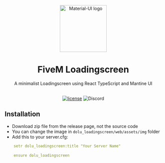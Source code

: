 <div align="center">
    <img width="150" src="https://user-images.githubusercontent.com/47056777/214325924-a4c60450-cb4a-48a1-a97f-86cc68a6ff12.png" alt="Material-UI logo" />
</div>
<h1 align="center">FiveM Loadingscreen</h1>

<div align="center">
A minimalist Loadingscreen using React TypeScript and Mantine UI
</div>

<br>

<div align="center">

[![license](https://img.shields.io/badge/license-MIT-blue.svg)](https://github.com/project-error/pe-utils/master/LICENSE)
![Discord](https://img.shields.io/discord/617267506440175616?label=Dolu's%20Discord)

</div>

## Installation

- Download zip file from the release page, not the source code
- You can change the image in `dolu_loadingscreen/web/assets/img` folder
- Add this to your server.cfg:
```yaml
    setr dolu_loadingscreen:title "Your Server Name"
    
    ensure dolu_loadingscreen
```
